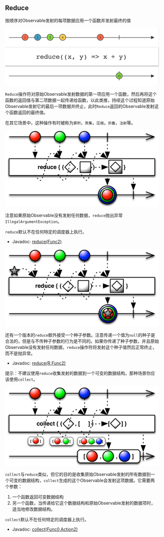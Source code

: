 
## Reduce

按顺序对Observable发射的每项数据应用一个函数并发射最终的值

![reduce](../images/operators/reduce.c.png)

`Reduce`操作符对原始Observable发射数据的第一项应用一个函数，然后再将这个函数的返回值与第二项数据一起传递给函数，以此类推，持续这个过程知道原始Observable发射它的最后一项数据并终止，此时`Reduce`返回的Observable发射这个函数返回的最终值。

在其它场景中，这种操作有时被称为`累积`，`聚集`，`压缩`，`折叠`，`注射`等。

![reduce](../images/operators/reduce.png)

注意如果原始Observable没有发射任何数据，`reduce`抛出异常`IllegalArgumentException`。

`reduce`默认不在任何特定的调度器上执行。

* Javadoc: [reduce(Func2)](http://reactivex.io/RxJava/javadoc/rx/Observable.html#reduce(rx.functions.Func2))

![reduce](../images/operators/reduceSeed.png)

还有一个版本的`reduce`额外接受一个种子参数。注意传递一个值为`null`的种子是合法的，但是与不传种子参数的行为是不同的。如果你传递了种子参数，并且原始Observable没有发射任何数据，`reduce`操作符将发射这个种子值然后正常终止，而不是抛异常。

* Javadoc: [reduce(R,Func2)](http://reactivex.io/RxJava/javadoc/rx/Observable.html#reduce(R,%20rx.functions.Func2))

提示：不建议使用`reduce`收集发射的数据到一个可变的数据结构，那种场景你应该使用`collect`。

![collect](../images/operators/collect.png)

`collect`与`reduce`类似，但它的目的是收集原始Observable发射的所有数据到一个可变的数据结构，`collect`生成的这个Observable会发射这项数据。它需要两个参数：

1. 一个函数返回可变数据结构
2. 另一个函数，当传递给它这个数据结构和原始Observable发射的数据项时，适当地修改数据结构。

`collect`默认不在任何特定的调度器上执行。

* Javadoc: [collect(Func0,Action2)](http://reactivex.io/RxJava/javadoc/rx/Observable.html#collect(rx.functions.Func0,%20rx.functions.Action2))
